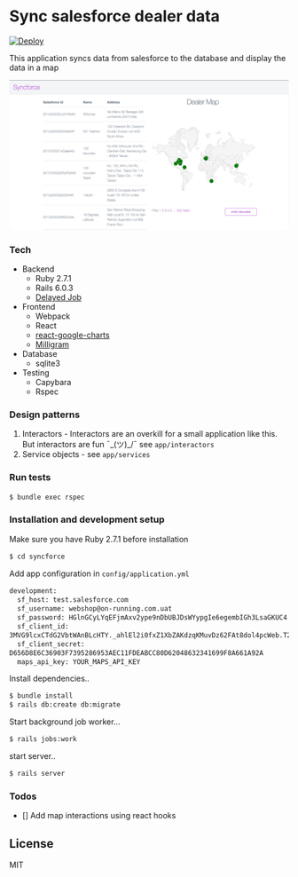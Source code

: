 # Sync salesforce dealer data

[![Deploy](https://www.herokucdn.com/deploy/button.svg)](https://heroku.com/deploy)

This application syncs data from salesforce to the database and display the data in a map

![intro](syncforce.png)

### Tech
  - Backend
    - Ruby 2.7.1
    - Rails 6.0.3
    - [Delayed Job](https://rubydoc.info/gems/delayed_job/2.1.4/frames)
  - Frontend
    - Webpack
    - React
    - [react-google-charts](https://www.npmjs.com/package/react-google-charts)
    - [Milligram](https://milligram.io/)
  - Database
    - sqlite3
  - Testing
    - Capybara
    - Rspec

### Design patterns
  1. Interactors - Interactors are an overkill for a small application like this. But interactors are fun ¯\_(ツ)_/¯  see `app/interactors`
  2. Service objects - see `app/services`

### Run tests
  ```sh
  $ bundle exec rspec
  ```

### Installation and development setup
Make sure you have Ruby 2.7.1 before installation

```sh
$ cd syncforce
```
Add app configuration in `config/application.yml`
```YML
development:
  sf_host: test.salesforce.com
  sf_username: webshop@on-running.com.uat
  sf_password: HGlnGCyLYqEFjmAxv2ype9nDbUBJDsWYypgIe6egembIGh3LsaGKUC4
  sf_client_id: 3MVG9lcxCTdG2VbtWAnBLcHTY._ahlEl2i0fxZ1XbZAKdzqKMuvDz62FAt8dol4pcWeb.T203Z0kLXKWNCr4p
  sf_client_secret: D656D8E6C36903F7395286953AEC11FDEABCC80D62048632341699F8A661A92A
  maps_api_key: YOUR_MAPS_API_KEY
```
Install dependencies..
```sh
$ bundle install
$ rails db:create db:migrate
```
Start background job worker...
```sh
$ rails jobs:work
```
start server..

```sh
$ rails server
```
### Todos

 - [] Add map interactions using react hooks

License
----

MIT
